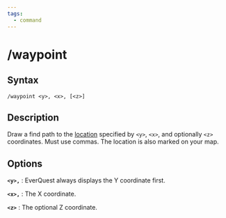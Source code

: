 ```yaml
---
tags:
  - command
---
```


# /waypoint

## Syntax

<!--cmd-syntax-start-->
```eqcommand
/waypoint <y>, <x>, [<z>]
```
<!--cmd-syntax-end-->

## Description

<!--cmd-desc-start-->
Draw a find path to the [location](cmd-location.md) specified by `<y>`, `<x>`, and optionally `<z>` coordinates. Must use commas. The location is also marked on your map.
<!--cmd-desc-end-->

## Options

**`<y>,`**
:   EverQuest always displays the Y coordinate first.

**`<x>,`**
:   The X coordinate.

**`<z>`**
:   The optional Z coordinate.
